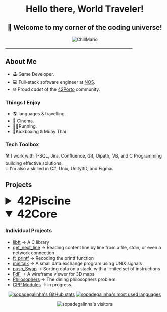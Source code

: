 <div align="center">
  <h1><b>Hello there, World Traveler!</b></h1> 
  <h2><b>🚀 Welcome to my corner of the coding universe!</b></h2>
</div>

<p align="center">
  <img src="https://github.com/SopadeGalinha/SopadeGalinha/assets/75684404/23754dd9-acba-44f5-a80e-3274e59e3b6d" alt="ChillMario"/>
</p>

<hr style="width: 80%; margin-top: 20px; margin-bottom: 20px; border-color: #ccc;">

## About Me

- 🕹️ Game Developer.
- 💻 Full-stack software engineer at [NOS](https://www.linkedin.com/company/nos-sgps/).
- 🌐 Proud _cadet_ of the [42Porto](https://www.42porto.com/) community.

### Things I Enjoy

- 🌎 languages & travelling.
- 🎥 Cinema.
- 🏃🏻Running.
- 🥊Kickboxing & Muay Thai
  
### Tech Toolbox

🛠️ I work with T-SQL, Jira, Confluence, Git, Uipath, VB, and C Programming building effective solutions. <br>
💡 I'm also a skilled in C#, Unix, Unity3D, and Figma.

## Projects
<details>
<summary style="font-size: 2.5em;"> <b>42Piscine</b></summary>

### Individual Projects
- [Shell00](https://github.com/SopadeGalinha/42Piscine/tree/main/Shell00)
- [Shell01](https://github.com/SopadeGalinha/42Piscine/tree/main/Shell01)
- [C00](https://github.com/SopadeGalinha/42Piscine/tree/main/C00)
- [C01](https://github.com/SopadeGalinha/42Piscine/tree/main/C01)
- [C02](https://github.com/SopadeGalinha/42Piscine/tree/main/C02)
- [C03](https://github.com/SopadeGalinha/42Piscine/tree/main/C03)
- [C04](https://github.com/SopadeGalinha/42Piscine/tree/main/C04)
- [C05](https://github.com/SopadeGalinha/42Piscine/tree/main/C05)
- [C06](https://github.com/SopadeGalinha/42Piscine/tree/main/C06)

### Group Projects
- [BSQ](https://github.com/SopadeGalinha/42Piscine/tree/main/BSQ)
- [Rush00](https://github.com/SopadeGalinha/42Piscine/tree/main/Rush00)
- [Rush01](https://github.com/SopadeGalinha/42Piscine/tree/main/Rush01)

</details>

<details open>
<summary style="font-size: 2.5em;"> <b>42Core</b></summary>
  
### Individual Projects

- [libft](https://github.com/SopadeGalinha/42-Libft) -> A C library
- [get_next_line](https://github.com/SopadeGalinha/42-get_next_line) -> Reading content line by line from a file, stdin, or even a network connection
- [ft_printf](https://github.com/SopadeGalinha/42-ft_printf) -> Recoding the printf function
- [minitalk](https://github.com/SopadeGalinha/42-Minitalk) -> A small data exchange program using UNIX signals
- [push_Swap](https://github.com/SopadeGalinha/42-push_Swap) -> Sorting data on a stack, with a limited set of instructions
- [FdF](https://github.com/SopadeGalinha/42-FdF) -> A wireframe viewer for 3D maps
- [Philosophers](https://github.com/SopadeGalinha/42-Philosophers) -> The dining philosophers problem
- [CPP Modules](https://github.com/SopadeGalinha/42-CPP-Modules) -> in progress..

</details>

<div align="center">

[![sopadegalinha's GitHub stats](https://github-readme-stats.vercel.app/api?username=sopadegalinha&count_private=true&include_all_commits=true&show_icons=true&hide=issues&hide_border=true&bg_color=00000000&theme=nightowl)](https://github.com/sopadegalinha?tab=repositories) [![sopadegalinha's most used languages](https://github-readme-stats.vercel.app/api/top-langs/?username=sopadegalinha&layout=compact&hide_border=true&bg_color=00000000&theme=nightowl)](https://github.com/sopadegalinha?tab=repositories)

<p align="center">
    <img alt="sopadegalinha's visitors" src="https://komarev.com/ghpvc/?username=sopadegalinha&color=8c36db&style=flat&label=visitors" />
</p>

</div>
